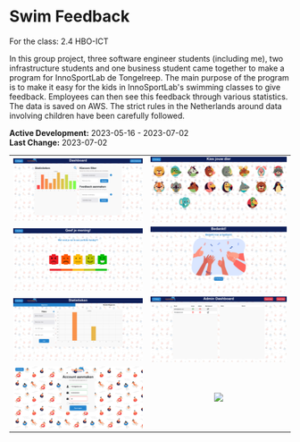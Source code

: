# Swim Feedback
For the class: 2.4 HBO-ICT

In this group project, three software engineer students (including me), two infrastructure students and one business student came together to make a program for InnoSportLab de Tongelreep. The main purpose of the program is to make it easy for the kids in InnoSportLab's swimming classes to give feedback. Employees can then see this feedback through various statistics. The data is saved on AWS. The strict rules in the Netherlands around data involving children have been carefully followed.

**Active Development:** 2023-05-16 - 2023-07-02<br>
**Last Change:** 2023-07-02<br>

| | |
| :---: | :---: |
| ![](/Screenshots/1-Dashboard.png) | ![](/Screenshots/2-Feedback-Student_Select.png) |
| ![](/Screenshots/3-Feedback-Grade.png) | ![](/Screenshots/4-Feedback-Thanks.png) |
| ![](/Screenshots/5-Statistics-General.png) | ![](/Screenshots/6-Admin_Dashboard.png) |
| ![](/Screenshots/7-Register.png) | ![](/Screenshots/.png) |
